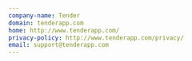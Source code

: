 ```yaml
---
company-name: Tender
domain: tenderapp.com
home: http://www.tenderapp.com/
privacy-policy: http://www.tenderapp.com/privacy/
email: support@tenderapp.com
---
```




